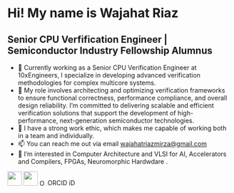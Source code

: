 Hi! My name is Wajahat Riaz
=====================================
Senior CPU Verfification Engineer | Semiconductor Industry Fellowship Alumnus
------------------------------------

- 👋 Currently working as a Senior CPU Verification Engineer at 10xEngineers, I specialize in developing advanced verification methodologies for complex multicore systems.  
- 👀 My role involves architecting and optimizing verification frameworks to ensure functional correctness, performance compliance, and overall design reliability. I’m committed to delivering scalable and efficient verification solutions that support the development of high-performance, next-generation semiconductor technologies.
- 🌱 I have a strong work ethic, which makes me capable of working both in a team and individually. 
 - 📫 You can reach me out via email wajahatriazmirza@gmail.com
- 👀 I’m interested in Computer Architecture and VLSI for AI, Accelerators and Compilers, FPGAs, Neuromorphic Hardwdare . 

<p align="left"> <a href="https://www.github.com/wajahatriaz" target="_blank" rel="noreferrer"><img src="https://raw.githubusercontent.com/danielcranney/readme-generator/main/public/icons/socials/github.svg" width="32" height="32" /></a> <a href="https://www.linkedin.com/in/wajahat-riaz" target="_blank" rel="noreferrer"><img src="https://raw.githubusercontent.com/danielcranney/readme-generator/main/public/icons/socials/linkedin.svg" width="32" height="32" /></a> 
<a href="https://orcid.org/0009-0000-3817-379X" 
   target="_blank" 
   rel="me noopener noreferrer"
   style="display: inline-flex; align-items: center; text-decoration: none;">
  <img src="https://orcid.org/sites/default/files/images/orcid_16x16.png"
       alt="ORCID iD icon"
       style="width: 1em; margin-right: 0.3em;" />
  ORCID iD
</a>
 
